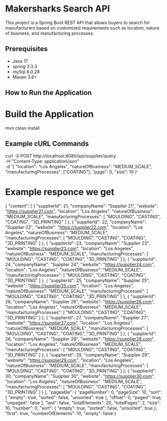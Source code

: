 # Makersharks Search API

This project is a Spring Boot REST API that allows buyers to search for manufacturers based on customized requirements such as location, nature of business, and manufacturing processes.
## Prerequisites
- Java 17
- spring 3.3.3
- mySql 8.0.28
- Maven 3.6+
## How to Run the Application
# Build the Application
mvn clean install
## Example cURL Commands
curl -X POST http://localhost:8080/api/supplier/query \
-H "Content-Type: application/json" \
-d '{
      "location": "Los Angeles",
      "natureOfBusiness": "MEDIUM_SCALE",
      "manufacturingProcesses": ["COATING"],
      "page": 0,
      "size": 10
    }'

    
# Example responce we get
{
    "content": [
        {
            "supplierId": 21,
            "companyName": "Supplier 21",
            "website": "https://supplier21.com",
            "location": "Los Angeles",
            "natureOfBusiness": "MEDIUM_SCALE",
            "manufacturingProcesses": [
                "MOULDING",
                "CASTING",
                "COATING",
                "3D_PRINTING"
            ]
        },
        {
            "supplierId": 22,
            "companyName": "Supplier 22",
            "website": "https://supplier22.com",
            "location": "Los Angeles",
            "natureOfBusiness": "MEDIUM_SCALE",
            "manufacturingProcesses": [
                "MOULDING",
                "CASTING",
                "COATING",
                "3D_PRINTING"
            ]
        },
        {
            "supplierId": 23,
            "companyName": "Supplier 23",
            "website": "https://supplier23.com",
            "location": "Los Angeles",
            "natureOfBusiness": "MEDIUM_SCALE",
            "manufacturingProcesses": [
                "MOULDING",
                "CASTING",
                "COATING",
                "3D_PRINTING"
            ]
        },
        {
            "supplierId": 24,
            "companyName": "Supplier 24",
            "website": "https://supplier24.com",
            "location": "Los Angeles",
            "natureOfBusiness": "MEDIUM_SCALE",
            "manufacturingProcesses": [
                "MOULDING",
                "CASTING",
                "COATING",
                "3D_PRINTING"
            ]
        },
        {
            "supplierId": 25,
            "companyName": "Supplier 25",
            "website": "https://supplier25.com",
            "location": "Los Angeles",
            "natureOfBusiness": "MEDIUM_SCALE",
            "manufacturingProcesses": [
                "MOULDING",
                "CASTING",
                "COATING",
                "3D_PRINTING"
            ]
        },
        {
            "supplierId": 26,
            "companyName": "Supplier 26",
            "website": "https://supplier26.com",
            "location": "Los Angeles",
            "natureOfBusiness": "MEDIUM_SCALE",
            "manufacturingProcesses": [
                "MOULDING",
                "CASTING",
                "COATING",
                "3D_PRINTING"
            ]
        },
        {
            "supplierId": 27,
            "companyName": "Supplier 27",
            "website": "https://supplier27.com",
            "location": "Los Angeles",
            "natureOfBusiness": "MEDIUM_SCALE",
            "manufacturingProcesses": [
                "MOULDING",
                "CASTING",
                "COATING",
                "3D_PRINTING"
            ]
        },
        {
            "supplierId": 28,
            "companyName": "Supplier 28",
            "website": "https://supplier28.com",
            "location": "Los Angeles",
            "natureOfBusiness": "MEDIUM_SCALE",
            "manufacturingProcesses": [
                "MOULDING",
                "CASTING",
                "COATING",
                "3D_PRINTING"
            ]
        },
        {
            "supplierId": 29,
            "companyName": "Supplier 29",
            "website": "https://supplier29.com",
            "location": "Los Angeles",
            "natureOfBusiness": "MEDIUM_SCALE",
            "manufacturingProcesses": [
                "MOULDING",
                "CASTING",
                "COATING",
                "3D_PRINTING"
            ]
        },
        {
            "supplierId": 30,
            "companyName": "Supplier 30",
            "website": "https://supplier30.com",
            "location": "Los Angeles",
            "natureOfBusiness": "MEDIUM_SCALE",
            "manufacturingProcesses": [
                "MOULDING",
                "CASTING",
                "COATING",
                "3D_PRINTING"
            ]
        }
    ],
    "pageable": {
        "pageNumber": 0,
        "pageSize": 10,
        "sort": {
            "empty": true,
            "sorted": false,
            "unsorted": true
        },
        "offset": 0,
        "paged": true,
        "unpaged": false
    },
    "last": false,
    "totalElements": 20,
    "totalPages": 2,
    "size": 10,
    "number": 0,
    "sort": {
        "empty": true,
        "sorted": false,
        "unsorted": true
    },
    "first": true,
    "numberOfElements": 10,
    "empty": false
}
